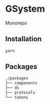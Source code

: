 # GSystem

Monorepo

## Installation

```bash
yarn
```

## Packages

```bash
./packages
├── components
├── ds
├── protocols
└── tokens
```

